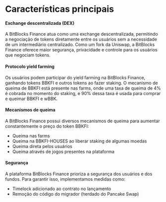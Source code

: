 # Características principais

#### Exchange descentralizada (DEX)

A BitBlocks Finance atua como uma exchange descentralizada, permitindo a negociação de tokens diretamente entre os usuários sem a necessidade de um intermediário centralizado. Como um fork da Uniswap, a BitBlocks Finance oferece maior segurança, privacidade e controle para os usuários que negociam tokens.

#### Protocolo yield farming

Os usuários podem participar do yield farming na BitBlocks Finance, ganhando tokens BBKFI e outros tokens ao fazer staking. O mecanismo de queima de BBKFI está presente nas farms, onde uma taxa de queima de 4% é cobrada no momento do staking, e 90% dessa taxa é usada para comprar e queimar BBKFI e wBBK.

#### Mecanismos de queima

A BitBlocks Finance possui diversos mecanismos de queima para aumentar constantemente o preço do token BBKFI:

* Queima nas farms
* Queima na BBKFI-HOUSES ao liberar staking de algumas moedas
* Queima direta pelos usuários
* Queima através de jogos presentes na plataforma

#### Segurança

A plataforma BitBlocks Finance prioriza a segurança dos usuários e dos fundos. Para garantir isso, implementamos medidas como:

* Timelock adicionado ao contrato no lançamento
* Remoção do código do migrador (herdado do Pancake Swap)
